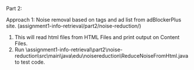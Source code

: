 Part 2:

Approach 1: Noise removal based on tags and ad list from adBlockerPlus site.
(assignment1-info-retrieval/part2/noise-reduction/)

1) This will read html files from HTML Files and print output on Content Files.
2) Run \assignment1-info-retrieval\part2\noise-reduction\src\main\java\edu\noisereduction\ReduceNoiseFromHtml.java to test code.
